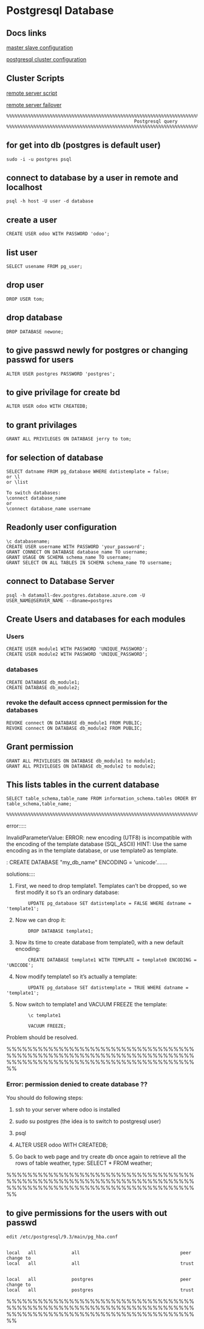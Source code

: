 # Postgresql Database


## Docs links

[master slave configuration](https://github.com/akhilrajmailbox/Postgresql-Database/blob/master/postgresql-master-slave-replication.pdf)

[postgresql cluster configuration](https://github.com/akhilrajmailbox/Postgresql-Database/tree/master/postgresql-cluster)


## Cluster Scripts


[remote server script](https://raw.githubusercontent.com/akhilrajmailbox/Postgresql-Database/master/scripts/remote.sh)

[remote server failover](https://raw.githubusercontent.com/akhilrajmailbox/Postgresql-Database/master/scripts/remotefail.sh)


```
%%%%%%%%%%%%%%%%%%%%%%%%%%%%%%%%%%%%%%%%%%%%%%%%%%%%%%%%%%%%%%%%%%%%%%%%%%%%%%%%%%%%%%%%%%%%%%%%%%%%%%%%%%%%%%
                                               Postgresql query
%%%%%%%%%%%%%%%%%%%%%%%%%%%%%%%%%%%%%%%%%%%%%%%%%%%%%%%%%%%%%%%%%%%%%%%%%%%%%%%%%%%%%%%%%%%%%%%%%%%%%%%%%%%%%%
```

## for get into db (postgres is default user)

```
sudo -i -u postgres psql
```

## connect to database by a user in remote and localhost

```
psql -h host -U user -d database
```


## create a user

```
CREATE USER odoo WITH PASSWORD 'odoo';
```

## list user

```
SELECT usename FROM pg_user;
```

## drop user

```
DROP USER tom;
```

## drop database

```
DROP DATABASE newone;
```

## to give passwd newly for postgres or changing passwd for users

```
ALTER USER postgres PASSWORD 'postgres';
```

## to give privilage for create bd

```
ALTER USER odoo WITH CREATEDB;
```

## to grant privilages

```
GRANT ALL PRIVILEGES ON DATABASE jerry to tom;
```

## for selection of database

```
SELECT datname FROM pg_database WHERE datistemplate = false;
or \l
or \list

To switch databases:
\connect database_name
or 
\connect database_name username
```


## Readonly user configuration
```
\c databasename;
CREATE USER username WITH PASSWORD 'your_password';
GRANT CONNECT ON DATABASE database_name TO username;
GRANT USAGE ON SCHEMA schema_name TO username;
GRANT SELECT ON ALL TABLES IN SCHEMA schema_name TO username;
```

## connect to Database Server
```
psql -h datamall-dev.postgres.database.azure.com -U USER_NAME@SERVER_NAME --dbname=postgres
```

## Create Users and databases for each modules

### Users
```
CREATE USER module1 WITH PASSWORD 'UNIQUE_PASSWORD';
CREATE USER module2 WITH PASSWORD 'UNIQUE_PASSWORD';
```

### databases
```
CREATE DATABASE db_module1;
CREATE DATABASE db_module2;
```

### revoke the default access cpnnect permission for the databases
```
REVOKE connect ON DATABASE db_module1 FROM PUBLIC;
REVOKE connect ON DATABASE db_module2 FROM PUBLIC;
```

## Grant permission
```
GRANT ALL PRIVILEGES ON DATABASE db_module1 to module1;
GRANT ALL PRIVILEGES ON DATABASE db_module2 to module2;
```


## This lists tables in the current database

```
SELECT table_schema,table_name FROM information_schema.tables ORDER BY table_schema,table_name;
```

```
%%%%%%%%%%%%%%%%%%%%%%%%%%%%%%%%%%%%%%%%%%%%%%%%%%%%%%%%%%%%%%%%%%%%%%%%%%%%%%%%%%%%%%%%%%%%%%%%%%%%%%%%%%%%%%
```

error:::::

InvalidParameterValue: ERROR:  new encoding (UTF8) is incompatible with the encoding of the template database (SQL_ASCII)
HINT:  Use the same encoding as in the template database, or use template0 as template.

: CREATE DATABASE "my_db_name" ENCODING = 'unicode'.......



solutions::::


1. First, we need to drop template1. Templates can’t be dropped, so we first modify it so t’s an ordinary database:

`        UPDATE pg_database SET datistemplate = FALSE WHERE datname = 'template1';`

2. Now we can drop it:

`        DROP DATABASE template1;`

3. Now its time to create database from template0, with a new default encoding:

`        CREATE DATABASE template1 WITH TEMPLATE = template0 ENCODING = 'UNICODE';`

4. Now modify template1 so it’s actually a template:

`        UPDATE pg_database SET datistemplate = TRUE WHERE datname = 'template1';`

5. Now switch to template1 and VACUUM FREEZE the template:

`        \c template1`

`        VACUUM FREEZE;`

Problem should be resolved.


%%%%%%%%%%%%%%%%%%%%%%%%%%%%%%%%%%%%%%%%%%%%%%%%%%%%%%%%%%%%%%%%%%%%%%%%%%%%%%%%%%%%%%%%%%%%%%%%%%%%%%%%%%%%%%


### Error: permission denied to create database ??


You should do following steps:



1. ssh to your server where odoo is installed

2. sudo su postgres
(the idea is to switch to postgresql user)

3. psql

4. ALTER USER odoo WITH CREATEDB;

5. Go back to web page and try create db once again
to retrieve all the rows of table weather, type:
SELECT * FROM weather;


%%%%%%%%%%%%%%%%%%%%%%%%%%%%%%%%%%%%%%%%%%%%%%%%%%%%%%%%%%%%%%%%%%%%%%%%%%%%%%%%%%%%%%%%%%%%%%%%%%%%%%%%%%%%%%


## to give permissions for the users with out passwd 

```
edit /etc/postgresql/9.3/main/pg_hba.conf


local   all             all                                     peer
change to 
local   all             all                                     trust 


local   all             postgres                                peer
change to
local   all             postgres                                trust
```

%%%%%%%%%%%%%%%%%%%%%%%%%%%%%%%%%%%%%%%%%%%%%%%%%%%%%%%%%%%%%%%%%%%%%%%%%%%%%%%%%%%%%%%%%%%%%%%%%%%%%%%%%%%%%%



